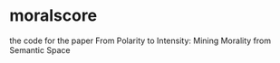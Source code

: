 # moralscore
the code for the paper From Polarity to Intensity: Mining Morality from Semantic Space
